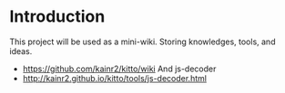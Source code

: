 # Introduction

This project will be used as a mini-wiki.  Storing knowledges, tools, and ideas.
+ https://github.com/kainr2/kitto/wiki
And js-decoder
+ http://kainr2.github.io/kitto/tools/js-decoder.html
